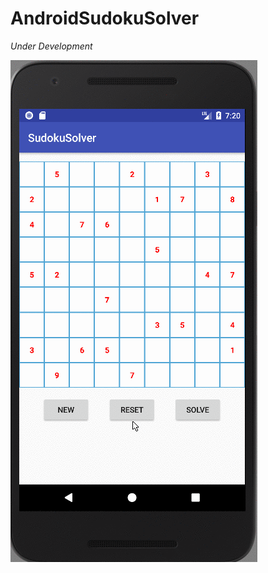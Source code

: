 # AndroidSudokuSolver

*Under Development*

![Demo Version 1.0](https://github.com/minhkhang1795/AndroidSudokuSolver/blob/master/resources/sudoku_1.0.1.gif?raw=true)
